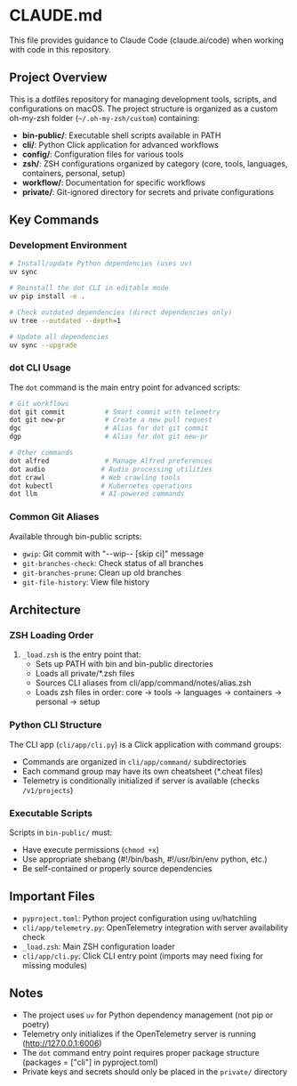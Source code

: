 # CLAUDE.md

This file provides guidance to Claude Code (claude.ai/code) when working with code in this repository.

## Project Overview

This is a dotfiles repository for managing development tools, scripts, and configurations on macOS. The project structure is organized as a custom oh-my-zsh folder (`~/.oh-my-zsh/custom`) containing:

- **bin-public/**: Executable shell scripts available in PATH
- **cli/**: Python Click application for advanced workflows
- **config/**: Configuration files for various tools
- **zsh/**: ZSH configurations organized by category (core, tools, languages, containers, personal, setup)
- **workflow/**: Documentation for specific workflows
- **private/**: Git-ignored directory for secrets and private configurations

## Key Commands

### Development Environment

```bash
# Install/update Python dependencies (uses uv)
uv sync

# Reinstall the dot CLI in editable mode
uv pip install -e .

# Check outdated dependencies (direct dependencies only)
uv tree --outdated --depth=1

# Update all dependencies
uv sync --upgrade
```

### dot CLI Usage

The `dot` command is the main entry point for advanced scripts:

```bash
# Git workflows
dot git commit          # Smart commit with telemetry
dot git new-pr          # Create a new pull request
dgc                     # Alias for dot git commit
dgp                     # Alias for dot git new-pr

# Other commands
dot alfred              # Manage Alfred preferences
dot audio              # Audio processing utilities
dot crawl              # Web crawling tools
dot kubectl            # Kubernetes operations
dot llm                # AI-powered commands
```

### Common Git Aliases

Available through bin-public scripts:
- `gwip`: Git commit with "--wip-- [skip ci]" message
- `git-branches-check`: Check status of all branches
- `git-branches-prune`: Clean up old branches
- `git-file-history`: View file history

## Architecture

### ZSH Loading Order

1. `_load.zsh` is the entry point that:
   - Sets up PATH with bin and bin-public directories
   - Loads all private/*.zsh files
   - Sources CLI aliases from cli/app/command/notes/alias.zsh
   - Loads zsh files in order: core → tools → languages → containers → personal → setup

### Python CLI Structure

The CLI app (`cli/app/cli.py`) is a Click application with command groups:
- Commands are organized in `cli/app/command/` subdirectories
- Each command group may have its own cheatsheet (*.cheat files)
- Telemetry is conditionally initialized if server is available (checks `/v1/projects`)

### Executable Scripts

Scripts in `bin-public/` must:
- Have execute permissions (`chmod +x`)
- Use appropriate shebang (#!/bin/bash, #!/usr/bin/env python, etc.)
- Be self-contained or properly source dependencies

## Important Files

- `pyproject.toml`: Python project configuration using uv/hatchling
- `cli/app/telemetry.py`: OpenTelemetry integration with server availability check
- `_load.zsh`: Main ZSH configuration loader
- `cli/app/cli.py`: Click CLI entry point (imports may need fixing for missing modules)

## Notes

- The project uses `uv` for Python dependency management (not pip or poetry)
- Telemetry only initializes if the OpenTelemetry server is running (http://127.0.0.1:6006)
- The `dot` command entry point requires proper package structure (packages = ["cli"] in pyproject.toml)
- Private keys and secrets should only be placed in the `private/` directory